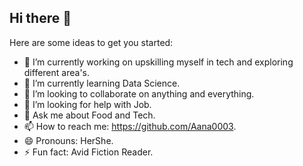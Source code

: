 ## Hi there 👋

Here are some ideas to get you started:

- 🔭 I’m currently working on upskilling myself in tech and exploring different area's.
- 🌱 I’m currently learning Data Science.
- 👯 I’m looking to collaborate on anything and everything.
- 🤔 I’m looking for help with Job.
- 💬 Ask me about Food and Tech.
- 📫 How to reach me: https://github.com/Aana0003.
- 😄 Pronouns: HerShe.
- ⚡ Fun fact: Avid Fiction Reader.
